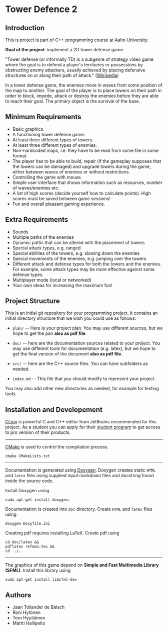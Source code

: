 # Tower Defence 2
## Introduction
This is project is part of C++ programming course at Aalto University. 

**Goal of the project**: implement a 2D tower defense game.

"Tower defense (or informally TD) is a subgenre of strategy video game where the
 goal is to defend a player's territories or possessions by obstructing enemy 
 attackers, usually achieved by placing defensive structures on or along their 
 path of attack." ([Wikipedia](https://en.wikipedia.org/wiki/Tower_defense))

In a tower defense game, the enemies move in waves from some position of the map 
to another. The goal of the player is to place towers on their path in order to 
block, impede, attack or destroy the enemies before they are able to reach 
their goal. The primary object is the survival of the base.


## Minimum Requirements
- Basic graphics.
- A functioning tower defense game.
- At least three different types of towers.
- At least three different types of enemies.
- Non-hardcoded maps, i.e. they have to be read from some file in some format.
- The player has to be able to build, repair (if the gameplay supposes that the towers can be damaged) and upgrade towers during the game, either between waves of enemies or without restrictions.
- Controlling the game with mouse.
- Simple user interface that shows information such as resources, number of waves/enemies etc.
- A list of high scores (decide yourself how to calculate points). High scores must be saved between game sessions!
- Fun and overall pleasant gaming experience.


## Extra Requirements
- Sounds
- Multiple paths of the enemies
- Dynamic paths that can be altered with the placement of towers
- Special attack types, e.g. ranged
- Special abilities of the towers, e.g. slowing down the enemies
- Special movements of the enemies, e.g. jumping over the towers
- Different attack and defense types for both the towers and the enemies. For example, some attack types may be more effective against some defense types.
- Multiplayer mode (local or networked)
- Your own ideas for increasing the maximum fun!



## Project Structure
This is an initial git repository for your programming project.
It contains an initial directory structure that we wish you could
use as follows:

  * `plan/` -- Here is your project plan. You may use different sources,
    but we hope to get the pan **also as pdf file**.

  * `doc/` -- here are the documentation sources related to your project.
    You may use different tools for documentation (e.g. latex),
    but we hope to get the final version of the document
    **also as pdf file**.

  * `src/` -- here are the C++ source files. You can have subfolders as needed.

  * `index.md` -- This file that you should modify to represent
    your project.

You may also add other new directories as needed, for example
for testing tools.


## Installation and Developement
[CLion](https://www.jetbrains.com/clion/) is powerful C and C++ editor from JetBrains recommended for this project. As a student you can apply for their [student program](https://www.jetbrains.com/student/) to get access to pro version of their products.

----

[CMake](https://cmake.org/) is used to control the compilation process.

```
cmake CMakeLists.txt
```

----

Documentation is generated using [Doxygen](https://www.stack.nl/~dimitri/doxygen/index.html). Doxygen creates static `HTML` and `latex` files using supplied input markdown files and docstring found inside the source code.

Install Doxygen using
```
sudo apt-get install doxygen.
```

Documentation is created into `doc` directory. Create `HTML` and `latex` files using
```
doxygen Doxyfile.ini
```

Creating pdf requires installing LaTeX. Create pdf using
```
cd doc/latex &&
pdflatex refman.tex &&
cd ../..
```


----

The graphics of this game depend on **Simple and Fast Multimedia Library (SFML)**. Install this library using

```
sudo apt-get install libsfml-dev
```

## Authors

- Jaan Tollander de Balsch
- Roni Hytönen
- Tero Hyytiäinen
- Martti Hallipelto
